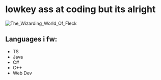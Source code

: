 # lowkey ass at coding but its alright
![The_Wizarding_World_Of_Fleck](https://github.com/user-attachments/assets/000dd951-ed77-42cd-99d5-3d7d12e6a3b3)

## Languages i fw:
* TS
* Java
* C#
* C++
* Web Dev
